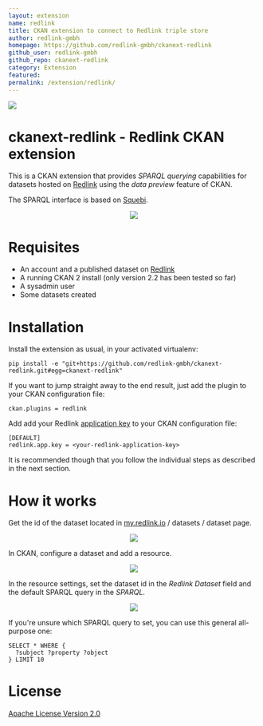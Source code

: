```yaml
---
layout: extension
name: redlink
title: CKAN extension to connect to Redlink triple store
author: redlink-gmbh
homepage: https://github.com/redlink-gmbh/ckanext-redlink
github_user: redlink-gmbh
github_repo: ckanext-redlink
category: Extension
featured: 
permalink: /extension/redlink/
---
```



<a href="http://redlink.co"><img src="http://redlink-gmbh.github.io/ckanext-redlink/images/banner.png" /></a>

ckanext-redlink - Redlink CKAN extension
===========================================================================

This is a CKAN extension that provides *SPARQL querying* capabilities for datasets
hosted on [Redlink](http://redlink.co) using the *data preview* feature of CKAN.

The SPARQL interface is based on [Squebi](https://github.com/tkurz/squebi).

<p align="center">
  <img src="http://redlink-gmbh.github.io/ckanext-redlink/images/ckanext-redlink-preview.png" />
</p>


Requisites
==========

* An account and a published dataset on [Redlink](https://my.redlink.io/)
* A running CKAN 2 install (only version 2.2 has been tested so far)
* A sysadmin user
* Some datasets created


Installation
============

Install the extension as usual, in your activated virtualenv:

    pip install -e "git+https://github.com/redlink-gmbh/ckanext-redlink.git#egg=ckanext-redlink"

If you want to jump straight away to the end result, just add the plugin to
your CKAN configuration file:

    ckan.plugins = redlink

Add add your Redlink [application key](http://dev.redlink.io/faq#get-key) to your CKAN configuration
file:

    [DEFAULT]
    redlink.app.key = <your-redlink-application-key>

It is recommended though that you follow the individual steps as described in
the next section.

How it works
============

Get the id of the dataset located in [my.redlink.io](https://my.redlink.io) / datasets / dataset page.

<p align="center">
  <img src="http://redlink-gmbh.github.io/ckanext-redlink/images/redlink-dataset-id.png" />
</p>

In CKAN, configure a dataset and add a resource.

<p align="center">
  <img src="http://redlink-gmbh.github.io/ckanext-redlink/images/ckan-add-new-resource.png" />
</p>

In the resource settings, set the dataset id in the *Redlink Dataset* field and the default SPARQL query in the *SPARQL*.

<p align="center">
  <img src="http://redlink-gmbh.github.io/ckanext-redlink/images/redlink-resource.png" />
</p>

If you're unsure which SPARQL query to set, you can use this general all-purpose one:
```
SELECT * WHERE {
  ?subject ?property ?object
} LIMIT 10
```

License
=======

[Apache License Version 2.0](LICENSE.txt)

